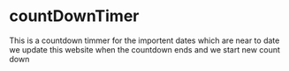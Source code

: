 # countDownTimer
This is a countdown timmer for the importent dates which are near to date we update this website when the countdown ends and we start new count down